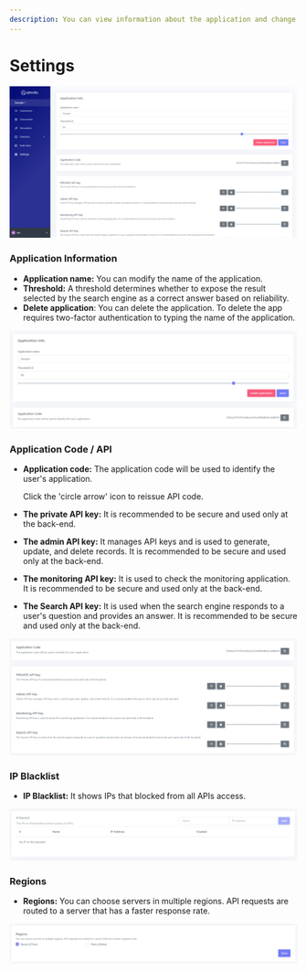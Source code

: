 ```yaml
---
description: You can view information about the application and change settings.
---
```


# Settings

![&apos;Settings&apos; page](../.gitbook/assets/image%20%2825%29.png)

### Application Information

* **Application name:** You can modify the name of the application.
* **Threshold:** A threshold determines whether to expose the result selected by the search engine as a correct answer based on reliability.
* **Delete application**: You can delete the application. To delete the app requires two-factor authentication to typing the name of the application.

![&apos;Settings-Application Info&apos; page](../.gitbook/assets/image%20%288%29.png)

### Application Code / API

* **Application code:** The application code will be used to identify the user's application.

  Click the 'circle arrow' icon to reissue API code.

* **The private API key:** It is recommended to be secure and used only at the back-end.
* **The admin API key:** It manages API keys and is used to generate, update, and delete records. It is recommended to be secure and used only at the back-end.
* **The monitoring API key:** It is used to check the monitoring application. It is recommended to be secure and used only at the back-end.
* **The Search API key:** It is used when the search engine responds to a user's question and provides an answer. It is recommended to be secure and used only at the back-end.

![&apos;Settings-API&apos; page](../.gitbook/assets/image%20%2819%29.png)

### IP Blacklist

* **IP Blacklist:** It shows IPs that blocked from all APIs access.

![&apos;Settings-IP Blacklist&apos; page](../.gitbook/assets/image%20%2846%29.png)

### Regions

* **Regions:** You can choose servers in multiple regions. API requests are routed to a server that has a faster response rate.

![&apos;Settings-Regions&apos; page](../.gitbook/assets/image%20%2842%29.png)

